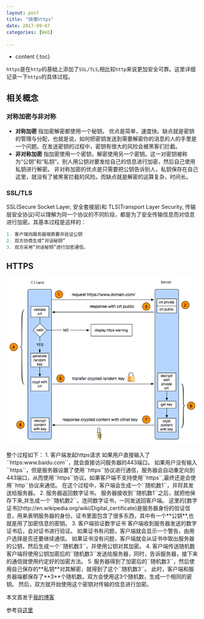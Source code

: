 ```yaml
---
layout: post
title: "搞懂https"
date: 2017-09-07
categories: [Web]

---
```


* content
{:toc}

``https``是在``http``的基础上添加了``SSL/TLS``,相比较``http``来说更加安全可靠。这里详细记录一下``https``的具体过程。
<!-- more -->

## 相关概念
### 对称加密与非对称
- **对称加密**
 指加密解密都使用一个秘钥。
 优点是简单，速度快。缺点就是密钥的管理与分配，也就是说，如何把密钥发送到需要解密你的消息的人的手里是一个问题。在发送密钥的过程中，密钥有很大的风险会被黑客们拦截。
- **非对称加密**
 指加密使用一个密钥，解密使用另一个密钥。这一对密钥被称为“公钥”和“私钥”。别人用公钥对要发给自己的信息进行加密，然后自己使用私钥进行解密。
 非对称加密的优点是只需要把公钥告诉别人，私钥保存在自己这里，就没有了被黑客拦截的风险。而缺点就是解密的运算复杂，时间长。

### SSL/TLS
SSL(Secure Socket Layer, 安全套接层)和 TLS(Transport Layer Security, 传输层安全协议)可以理解为同一个协议的不同阶段，都是为了安全传输信息而对信息进行加密。其基本过程是这样的：
```js
1. 客户端向服务器端索要并验证公钥
2. 双方协商生成“对话秘钥”
3. 双方采用“对话秘钥”进行加密通信。
```

## HTTPS
<div style="text-align: center;"><img src="/assets/images/web/https.png"></div><br>
整个过程如下：
1. 客户端发起https请求
 如果用户直接输入了``https:www.baidu.com``，就会直接访问服务器的443端口。
 如果用户没有输入``https``，但是服务器设置了使用``https``协议进行通信，服务器会自动重定向到443端口，从而使用``https``协议。如果客户端不支持使用``https``,最终还是会使用``http``协议来通信。
 在这个过程中，客户端会生成一个``随机数1``，并将其发送给服务器。
2. 服务器返回数字证书。
 服务器接收到``随机数1``之后，就把他保存下来,并生成一个``随机数2``。连同数字证书，一同发送回客户端。
 这里的[数字证书](http://en.wikipedia.org/wiki/Digital_certificate)是服务器身份的验证信息，用来表明服务器的身份。证书里面包含了很多东西，其中有一个**公钥**,也就是用了加密信息的密钥。
3. 客户端验证数字证书
 客户端收到服务器发送的数字证书后，会对证书进行验证。
 如果证书有问题，客户端就会显示一个警告，由用户选择是否还要继续通信。
 如果证书没有问题，客户端就会从证书中取出服务器的公钥，然后生成一个``随机数3``，并使用公钥对其加密。
4. 客户端传送随机数
 客户端将使用公钥加密后的``随机数3``发送给服务器，同时，告诉服务器，接下来的通信就使用约定好的加密方法。
5. 服务器得到了加密后的``随机数3``，然后使用自己保存的**私钥**对其解密，就得到了这个``随机数3``。
 此时，客户端和服务器端都保存了**3**个随机数。双方会使用这3个随机数，生成一个相同的密钥。
 然后，双方就开始使用这个密钥对传输的信息进行加密。


本文首发于[我的博客](https://zhuqingguang.github.io)

参考自[这里](https://css-tricks.com/debouncing-throttling-explained-examples/)



